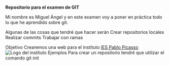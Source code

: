**Repositorio para el examen de GIT**

Mi nombre es Miguel Ángel y en este examen voy a poner en práctica todo lo que he aprendido sobre git.

Algunas de las cosas que tendré que hacer serán
Crear repositorios locales
Realizar commits
Trabajar con ramas

Objetivo
Crearemos una web para el instituto [IES Pablo Picasso](https://fpiespablopicasso.es/)
![Logo del instituto](https://Miguelae9-ExamenGIT_Miguel_Angel_Perez_Garcia/assets/images/Logo_IES_Pablo_Picasso.png)
Ejemplos
Para crear un repositorio tendré que utilizar el comando
git init
